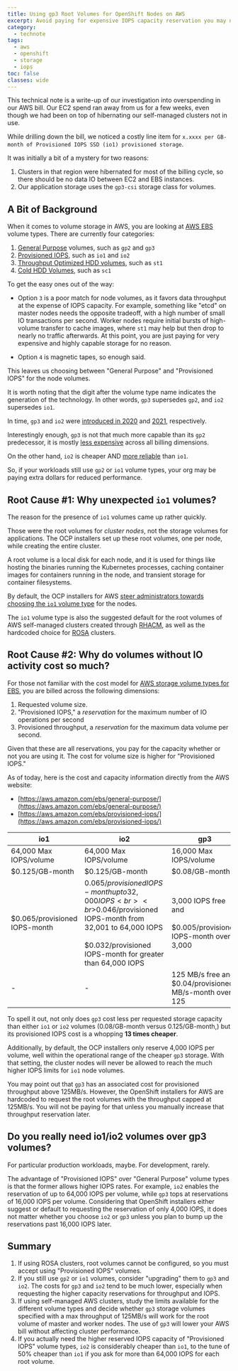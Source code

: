 ```yaml
---
title: Using gp3 Root Volumes for OpenShift Nodes on AWS
excerpt: Avoid paying for expensive IOPS capacity reservation you may not need
category:
  - technote
tags:
  - aws
  - openshift
  - storage
  - iops
toc: false
classes: wide
---
```


This technical note is a write-up of our investigation into overspending in our AWS bill. Our EC2 spend ran away from us for a few weeks, even though we had been on top of hibernating our self-managed clusters not in use.

While drilling down the bill, we noticed a costly line item for `x.xxxx per GB-month of Provisioned IOPS SSD (io1) provisioned storage`.

It was initially a bit of a mystery for two reasons:

1. Clusters in that region were hibernated for most of the billing cycle, so there should be no data IO between EC2 and EBS instances.
2. Our application storage uses the `gp3-csi` storage class for volumes.

## A Bit of Background

When it comes to volume storage in AWS, you are looking at [AWS EBS](https://aws.amazon.com/ebs/) volume types. There are currently four categories:

1. [General Purpose](https://aws.amazon.com/ebs/general-purpose/) volumes, such as `gp2` and `gp3`
2. [Provisioned IOPS](https://aws.amazon.com/ebs/provisioned-iops/), such as `io1` and `io2`
3. [Throughput Optimized HDD volumes](https://aws.amazon.com/ebs/throughput-optimized/), such as `st1`
4. [Cold HDD Volumes](https://aws.amazon.com/ebs/cold-hdd/), such as `sc1`

To get the easy ones out of the way:

- Option `3` is a poor match for node volumes, as it favors data throughput at the expense of IOPS capacity. For example, something like "etcd" on master nodes needs the opposite tradeoff, with a high number of small IO transactions per second. Worker nodes require initial bursts of high-volume transfer to cache images, where `st1` may help but then drop to nearly no traffic afterwards. At this point, you are just paying for very expensive and highly capable storage for no reason.

- Option `4` is magnetic tapes, so enough said.

This leaves us choosing between "General Purpose" and "Provisioned IOPS" for the node volumes.

It is worth noting that the digit after the volume type name indicates the generation of the technology. In other words, `gp3` supersedes `gp2`, and `io2` supersedes `io1`.

In time, `gp3` and `io2` were [introduced in 2020](https://aws.amazon.com/about-aws/whats-new/2020/12/introducing-new-amazon-ebs-general-purpose-volumes-gp3/) and [2021](https://aws.amazon.com/about-aws/whats-new/2021/07/aws-announces-general-availability-amazon-ebs-block-express-volumes/), respectively.

Interestingly enough, `gp3` is not that much more capable than its `gp2` predecessor, it is mostly [less expensive](https://aws.amazon.com/blogs/storage/migrate-your-amazon-ebs-volumes-from-gp2-to-gp3-and-save-up-to-20-on-costs/) across all billing dimensions.

On the other hand, `io2` is cheaper AND [more reliable](https://docs.aws.amazon.com/AWSEC2/latest/UserGuide/ebs-optimized.html) than `io1`.

So, if your workloads still use `gp2` or `io1` volume types, your org may be paying extra dollars for reduced performance.

## Root Cause #1: Why unexpected `io1` volumes?

The reason for the presence of `io1` volumes came up rather quickly.

Those were the root volumes for _cluster nodes_, not the storage volumes for applications. The OCP installers set up these root volumes, one per node, while creating the entire cluster.

A root volume is a local disk for each node, and it is used for things like hosting the binaries running the Kubernetes processes, caching container images for containers running in the node, and transient storage for container filesystems.

By default, the OCP installers for AWS [steer administrators towards choosing the `io1` volume type](https://docs.openshift.com/container-platform/4.12/installing/installing_aws/installing-aws-customizations.html) for the nodes.

The `io1` volume type is also the suggested default for the root volumes of AWS self-managed clusters created through [RHACM](https://access.redhat.com/documentation/en-us/red_hat_advanced_cluster_management_for_kubernetes/2.8), as well as the hardcoded choice for [ROSA](https://docs.openshift.com/rosa/rosa_architecture/rosa-understanding.html) clusters.

## Root Cause #2: Why do volumes without IO activity cost so much?

For those not familiar with the cost model for [AWS storage volume types for EBS](https://aws.amazon.com/ebs/volume-types/), you are billed across the following dimensions:

1. Requested volume size.
2. "Provisioned IOPS," a _reservation_ for the maximum number of IO operations per second
3. Provisioned throughput, a _reservation_ for the maximum data volume per second.

Given that these are all reservations, you pay for the capacity whether or not you are using it. The cost for volume size is higher for "Provisioned IOPS."

As of today, here is the cost and capacity information directly from the AWS website:

- [https://aws.amazon.com/ebs/general-purpose/](https://aws.amazon.com/ebs/general-purpose/)
- [https://aws.amazon.com/ebs/provisioned-iops/](https://aws.amazon.com/ebs/provisioned-iops/)

| io1 | io2 | gp3 |
| ------------------- | -------------------- | --- |
| 64,000 Max IOPS/volume | 64,000 Max IOPS/volume  | 16,000 Max IOPS/volume |
| $0.125/GB-month| $0.125/GB-month | $0.08/GB-month|
| $0.065/provisioned IOPS-month | $0.065/provisioned IOPS-month up to 32,000 IOPS<br><br>$0.046/provisioned IOPS-month from 32,001 to 64,000 IOPS<br><br>$0.032/provisioned IOPS-month for greater than 64,000 IOPS | 3,000 IOPS free and<br><br>$0.005/provisioned IOPS-month over 3,000|
| - | - | 125 MB/s free and<br>$0.04/provisioned MB/s-month over 125|

To spell it out, not only does `gp3` cost less per requested storage capacity than either `io1` or `io2` volumes (0.08/GB-month versus 0.125/GB-month,) but its provisioned IOPS cost is a whopping **13 times cheaper**.

Additionally, by default, the OCP installers only reserve 4,000 IOPS per volume, well within the operational range of the cheaper `gp3` storage. With that setting, the cluster nodes will never be allowed to reach the much higher IOPS limits for `io1` node volumes.

You may point out that `gp3` has an associated cost for provisioned throughput above 125MB/s. However, the OpenShift installers for AWS are hardcoded to request the root volumes with the throughput capped at 125MB/s. You will not be paying for that unless you manually increase that throughput reservation later.

## Do you really need io1/io2 volumes over gp3 volumes?

For particular production workloads, maybe. For development, rarely.

The advantage of "Provisioned IOPS" over "General Purpose" volume types is that the former allows higher IOPS rates. For example, `io2` enables the reservation of up to 64,000 IOPS per volume, while `gp3` tops at reservations of 16,000 IOPS per volume. Considering that OpenShift installers either suggest or default to requesting the reservation of only 4,000 IOPS, it does not matter whether you choose `io2` or `gp3` unless you plan to bump up the reservations past 16,000 IOPS later.

## Summary

1. If using ROSA clusters, root volumes cannot be configured, so you must accept using "Provisioned IOPS" volumes.
2. If you still use `gp2` or `io1` volumes, consider "upgrading" them to `gp3` and `io2`. The costs for `gp3` and `io2` tend to be much lower, especially when requesting the higher capacity reservations for throughput and IOPS.
3. If using self-managed AWS clusters, study the limits available for the different volume types and decide whether `gp3` storage volumes specified with a max throughput of 125MB/s will work for the root volume of master and worker nodes. The use of `gp3` will lower your AWS bill without affecting cluster performance.
4. If you actually need the higher reserved IOPS capacity of "Provisioned IOPS" volume types, `io2` is considerably cheaper than `io1`, to the tune of 50% cheaper than `io1` if you ask for more than 64,000 IOPS for each root volume.
